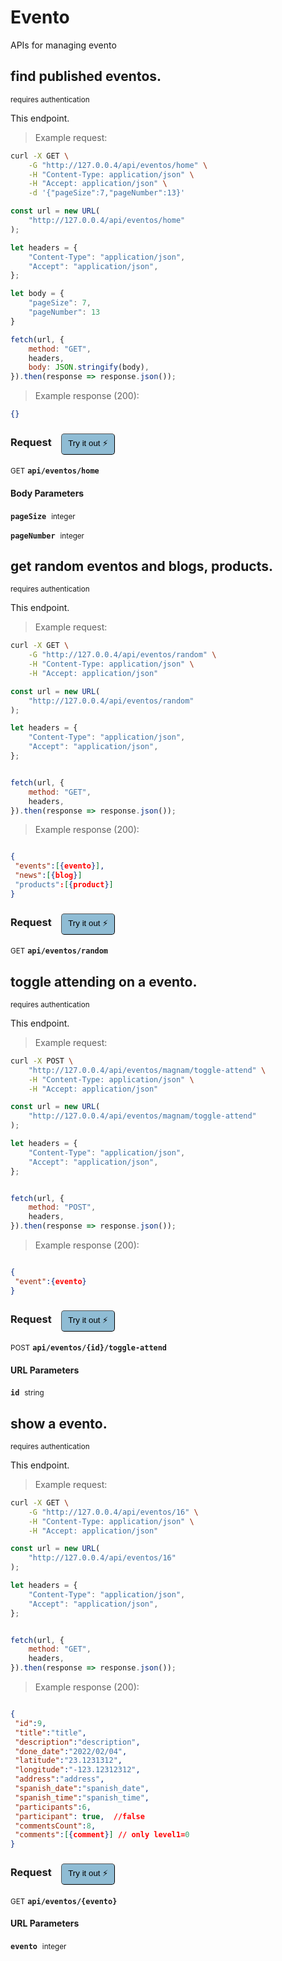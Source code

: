 # Evento   

APIs for managing  evento

## find published eventos.

<small class="badge badge-darkred">requires authentication</small>

This endpoint.

> Example request:

```bash
curl -X GET \
    -G "http://127.0.0.4/api/eventos/home" \
    -H "Content-Type: application/json" \
    -H "Accept: application/json" \
    -d '{"pageSize":7,"pageNumber":13}'

```

```javascript
const url = new URL(
    "http://127.0.0.4/api/eventos/home"
);

let headers = {
    "Content-Type": "application/json",
    "Accept": "application/json",
};

let body = {
    "pageSize": 7,
    "pageNumber": 13
}

fetch(url, {
    method: "GET",
    headers,
    body: JSON.stringify(body),
}).then(response => response.json());
```


> Example response (200):

```json
{}
```
<div id="execution-results-GETapi-eventos-home" hidden>
    <blockquote>Received response<span id="execution-response-status-GETapi-eventos-home"></span>:</blockquote>
    <pre class="json"><code id="execution-response-content-GETapi-eventos-home"></code></pre>
</div>
<div id="execution-error-GETapi-eventos-home" hidden>
    <blockquote>Request failed with error:</blockquote>
    <pre><code id="execution-error-message-GETapi-eventos-home"></code></pre>
</div>
<form id="form-GETapi-eventos-home" data-method="GET" data-path="api/eventos/home" data-authed="1" data-hasfiles="0" data-headers='{"Content-Type":"application\/json","Accept":"application\/json"}' onsubmit="event.preventDefault(); executeTryOut('GETapi-eventos-home', this);">
<h3>
    Request&nbsp;&nbsp;&nbsp;
        <button type="button" style="background-color: #8fbcd4; padding: 5px 10px; border-radius: 5px; border-width: thin;" id="btn-tryout-GETapi-eventos-home" onclick="tryItOut('GETapi-eventos-home');">Try it out ⚡</button>
    <button type="button" style="background-color: #c97a7e; padding: 5px 10px; border-radius: 5px; border-width: thin;" id="btn-canceltryout-GETapi-eventos-home" onclick="cancelTryOut('GETapi-eventos-home');" hidden>Cancel</button>&nbsp;&nbsp;
    <button type="submit" style="background-color: #6ac174; padding: 5px 10px; border-radius: 5px; border-width: thin;" id="btn-executetryout-GETapi-eventos-home" hidden>Send Request 💥</button>
    </h3>
<p>
<small class="badge badge-green">GET</small>
 <b><code>api/eventos/home</code></b>
</p>
<p>
<label id="auth-GETapi-eventos-home" hidden>Authorization header: <b><code>Bearer </code></b><input type="text" name="Authorization" data-prefix="Bearer " data-endpoint="GETapi-eventos-home" data-component="header"></label>
</p>
<h4 class="fancy-heading-panel"><b>Body Parameters</b></h4>
<p>
<b><code>pageSize</code></b>&nbsp;&nbsp;<small>integer</small>  &nbsp;
<input type="number" name="pageSize" data-endpoint="GETapi-eventos-home" data-component="body" required  hidden>
<br>
</p>
<p>
<b><code>pageNumber</code></b>&nbsp;&nbsp;<small>integer</small>  &nbsp;
<input type="number" name="pageNumber" data-endpoint="GETapi-eventos-home" data-component="body" required  hidden>
<br>
</p>

</form>


## get random eventos and blogs, products.

<small class="badge badge-darkred">requires authentication</small>

This endpoint.

> Example request:

```bash
curl -X GET \
    -G "http://127.0.0.4/api/eventos/random" \
    -H "Content-Type: application/json" \
    -H "Accept: application/json"
```

```javascript
const url = new URL(
    "http://127.0.0.4/api/eventos/random"
);

let headers = {
    "Content-Type": "application/json",
    "Accept": "application/json",
};


fetch(url, {
    method: "GET",
    headers,
}).then(response => response.json());
```


> Example response (200):

```json

{
 "events":[{evento}],
 "news":[{blog}]
 "products":[{product}]
}
```
<div id="execution-results-GETapi-eventos-random" hidden>
    <blockquote>Received response<span id="execution-response-status-GETapi-eventos-random"></span>:</blockquote>
    <pre class="json"><code id="execution-response-content-GETapi-eventos-random"></code></pre>
</div>
<div id="execution-error-GETapi-eventos-random" hidden>
    <blockquote>Request failed with error:</blockquote>
    <pre><code id="execution-error-message-GETapi-eventos-random"></code></pre>
</div>
<form id="form-GETapi-eventos-random" data-method="GET" data-path="api/eventos/random" data-authed="1" data-hasfiles="0" data-headers='{"Content-Type":"application\/json","Accept":"application\/json"}' onsubmit="event.preventDefault(); executeTryOut('GETapi-eventos-random', this);">
<h3>
    Request&nbsp;&nbsp;&nbsp;
        <button type="button" style="background-color: #8fbcd4; padding: 5px 10px; border-radius: 5px; border-width: thin;" id="btn-tryout-GETapi-eventos-random" onclick="tryItOut('GETapi-eventos-random');">Try it out ⚡</button>
    <button type="button" style="background-color: #c97a7e; padding: 5px 10px; border-radius: 5px; border-width: thin;" id="btn-canceltryout-GETapi-eventos-random" onclick="cancelTryOut('GETapi-eventos-random');" hidden>Cancel</button>&nbsp;&nbsp;
    <button type="submit" style="background-color: #6ac174; padding: 5px 10px; border-radius: 5px; border-width: thin;" id="btn-executetryout-GETapi-eventos-random" hidden>Send Request 💥</button>
    </h3>
<p>
<small class="badge badge-green">GET</small>
 <b><code>api/eventos/random</code></b>
</p>
<p>
<label id="auth-GETapi-eventos-random" hidden>Authorization header: <b><code>Bearer </code></b><input type="text" name="Authorization" data-prefix="Bearer " data-endpoint="GETapi-eventos-random" data-component="header"></label>
</p>
</form>


## toggle attending on a evento.

<small class="badge badge-darkred">requires authentication</small>

This endpoint.

> Example request:

```bash
curl -X POST \
    "http://127.0.0.4/api/eventos/magnam/toggle-attend" \
    -H "Content-Type: application/json" \
    -H "Accept: application/json"
```

```javascript
const url = new URL(
    "http://127.0.0.4/api/eventos/magnam/toggle-attend"
);

let headers = {
    "Content-Type": "application/json",
    "Accept": "application/json",
};


fetch(url, {
    method: "POST",
    headers,
}).then(response => response.json());
```


> Example response (200):

```json

{
 "event":{evento}
}
```
<div id="execution-results-POSTapi-eventos--id--toggle-attend" hidden>
    <blockquote>Received response<span id="execution-response-status-POSTapi-eventos--id--toggle-attend"></span>:</blockquote>
    <pre class="json"><code id="execution-response-content-POSTapi-eventos--id--toggle-attend"></code></pre>
</div>
<div id="execution-error-POSTapi-eventos--id--toggle-attend" hidden>
    <blockquote>Request failed with error:</blockquote>
    <pre><code id="execution-error-message-POSTapi-eventos--id--toggle-attend"></code></pre>
</div>
<form id="form-POSTapi-eventos--id--toggle-attend" data-method="POST" data-path="api/eventos/{id}/toggle-attend" data-authed="1" data-hasfiles="0" data-headers='{"Content-Type":"application\/json","Accept":"application\/json"}' onsubmit="event.preventDefault(); executeTryOut('POSTapi-eventos--id--toggle-attend', this);">
<h3>
    Request&nbsp;&nbsp;&nbsp;
        <button type="button" style="background-color: #8fbcd4; padding: 5px 10px; border-radius: 5px; border-width: thin;" id="btn-tryout-POSTapi-eventos--id--toggle-attend" onclick="tryItOut('POSTapi-eventos--id--toggle-attend');">Try it out ⚡</button>
    <button type="button" style="background-color: #c97a7e; padding: 5px 10px; border-radius: 5px; border-width: thin;" id="btn-canceltryout-POSTapi-eventos--id--toggle-attend" onclick="cancelTryOut('POSTapi-eventos--id--toggle-attend');" hidden>Cancel</button>&nbsp;&nbsp;
    <button type="submit" style="background-color: #6ac174; padding: 5px 10px; border-radius: 5px; border-width: thin;" id="btn-executetryout-POSTapi-eventos--id--toggle-attend" hidden>Send Request 💥</button>
    </h3>
<p>
<small class="badge badge-black">POST</small>
 <b><code>api/eventos/{id}/toggle-attend</code></b>
</p>
<p>
<label id="auth-POSTapi-eventos--id--toggle-attend" hidden>Authorization header: <b><code>Bearer </code></b><input type="text" name="Authorization" data-prefix="Bearer " data-endpoint="POSTapi-eventos--id--toggle-attend" data-component="header"></label>
</p>
<h4 class="fancy-heading-panel"><b>URL Parameters</b></h4>
<p>
<b><code>id</code></b>&nbsp;&nbsp;<small>string</small>  &nbsp;
<input type="text" name="id" data-endpoint="POSTapi-eventos--id--toggle-attend" data-component="url" required  hidden>
<br>
</p>
</form>


## show a evento.

<small class="badge badge-darkred">requires authentication</small>

This endpoint.

> Example request:

```bash
curl -X GET \
    -G "http://127.0.0.4/api/eventos/16" \
    -H "Content-Type: application/json" \
    -H "Accept: application/json"
```

```javascript
const url = new URL(
    "http://127.0.0.4/api/eventos/16"
);

let headers = {
    "Content-Type": "application/json",
    "Accept": "application/json",
};


fetch(url, {
    method: "GET",
    headers,
}).then(response => response.json());
```


> Example response (200):

```json

{
 "id":9,
 "title":"title",
 "description":"description",
 "done_date":"2022/02/04",
 "latitude":"23.1231312",
 "longitude":"-123.12312312",
 "address":"address",
 "spanish_date":"spanish_date",
 "spanish_time":"spanish_time",
 "participants":6,
 "participant": true,  //false
 "commentsCount":8,
 "comments":[{comment}] // only level1=0
}
```
<div id="execution-results-GETapi-eventos--evento-" hidden>
    <blockquote>Received response<span id="execution-response-status-GETapi-eventos--evento-"></span>:</blockquote>
    <pre class="json"><code id="execution-response-content-GETapi-eventos--evento-"></code></pre>
</div>
<div id="execution-error-GETapi-eventos--evento-" hidden>
    <blockquote>Request failed with error:</blockquote>
    <pre><code id="execution-error-message-GETapi-eventos--evento-"></code></pre>
</div>
<form id="form-GETapi-eventos--evento-" data-method="GET" data-path="api/eventos/{evento}" data-authed="1" data-hasfiles="0" data-headers='{"Content-Type":"application\/json","Accept":"application\/json"}' onsubmit="event.preventDefault(); executeTryOut('GETapi-eventos--evento-', this);">
<h3>
    Request&nbsp;&nbsp;&nbsp;
        <button type="button" style="background-color: #8fbcd4; padding: 5px 10px; border-radius: 5px; border-width: thin;" id="btn-tryout-GETapi-eventos--evento-" onclick="tryItOut('GETapi-eventos--evento-');">Try it out ⚡</button>
    <button type="button" style="background-color: #c97a7e; padding: 5px 10px; border-radius: 5px; border-width: thin;" id="btn-canceltryout-GETapi-eventos--evento-" onclick="cancelTryOut('GETapi-eventos--evento-');" hidden>Cancel</button>&nbsp;&nbsp;
    <button type="submit" style="background-color: #6ac174; padding: 5px 10px; border-radius: 5px; border-width: thin;" id="btn-executetryout-GETapi-eventos--evento-" hidden>Send Request 💥</button>
    </h3>
<p>
<small class="badge badge-green">GET</small>
 <b><code>api/eventos/{evento}</code></b>
</p>
<p>
<label id="auth-GETapi-eventos--evento-" hidden>Authorization header: <b><code>Bearer </code></b><input type="text" name="Authorization" data-prefix="Bearer " data-endpoint="GETapi-eventos--evento-" data-component="header"></label>
</p>
<h4 class="fancy-heading-panel"><b>URL Parameters</b></h4>
<p>
<b><code>evento</code></b>&nbsp;&nbsp;<small>integer</small>  &nbsp;
<input type="number" name="evento" data-endpoint="GETapi-eventos--evento-" data-component="url" required  hidden>
<br>
</p>
</form>



